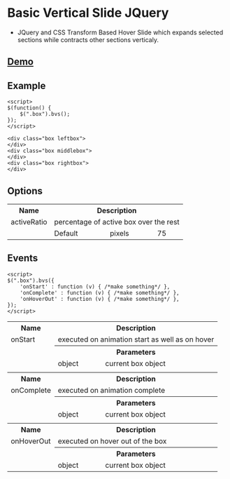 Basic Vertical Slide JQuery
===========================
- JQuery and CSS Transform Based Hover Slide which expands selected sections while contracts other sections verticaly.

[Demo](http://basic-vertical-slide.zholpe.com/)
-------

Example
-------

    <script>
    $(function() {
        $(".box").bvs();
    });
    </script>
    
    <div class="box leftbox">
    </div>
    <div class="box middlebox">
    </div>
    <div class="box rightbox">
    </div>
    

Options
-------


<table>
    <tr>
        <th>
            Name
        </th>
        <th colspan=3>
            Description
        </th>
    </tr>
    <tr>
        <td>
            activeRatio
        </td>
        <td colspan=3>
            percentage of active box over the rest
        </td>
    </tr>
    <tr>
        <td>
        </td>
        <td>
            Default
        </td>
        <td>
            pixels
        </td>
        <td>
            75
        </td>
    </tr>
</table>

Events
-------

    <script>
    $(".box").bvs({
        'onStart' : function (v) { /*make something*/ },
        'onComplete' : function (v) { /*make something*/ },
        'onHoverOut' : function (v) { /*make something*/ },
    });
    </script>


<table>
    <tr>
        <th>
            Name
        </th>
        <th colspan=2>
            Description
        </th>
    </tr>
    <tr>
        <td>
            onStart
        </td>
        <td colspan=2>
            executed on animation start as well as on hover
        </td>
    </tr>
    <tr>
        <td>
        </td>
        <th colspan=2>
            Parameters
        </th>
    </tr>
    <tr>
        <td>
        </td>
        <td>
            object
        </td>
        <td>
            current box object
        </td>
    </tr>
    <tr>
        <td colspan=3>
        </td>
    </tr>
    <tr>
        <th>
            Name
        </th>
        <th colspan=2>
            Description
        </th>
    </tr>
    <tr>
        <td>
            onComplete
        </td>
        <td colspan=2>
            executed on animation complete
        </td>
    </tr>
    <tr>
        <td>
        </td>
        <th colspan=2>
            Parameters
        </th>
    </tr>
    <tr>
        <td>
        </td>
        <td>
            object
        </td>
        <td>
            current box object
        </td>
    </tr>
    <tr>
        <td colspan=3>
        </td>
    </tr>
    <tr>
        <th>
            Name
        </th>
        <th colspan=2>
            Description
        </th>
    </tr>
    <tr>
        <td>
            onHoverOut
        </td>
        <td colspan=2>
            executed on hover out of the box
        </td>
    </tr>
    <tr>
        <td>
        </td>
        <th colspan=2>
            Parameters
        </th>
    </tr>
    <tr>
        <td>
        </td>
        <td>
            object
        </td>
        <td>
            current box object
        </td>
    </tr>
</table>

